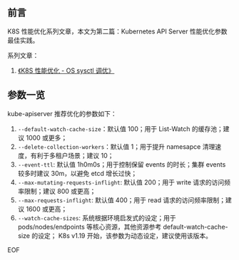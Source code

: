 ## 前言[](https://ewhisper.cn/posts/51187/#%E5%89%8D%E8%A8%80)

K8S 性能优化系列文章，本文为第二篇：Kubernetes API Server 性能优化参数最佳实践。

系列文章：

1.  [《K8S 性能优化 - OS sysctl 调优》](https://ewhisper.cn/posts/5019/)

## 参数一览[](https://ewhisper.cn/posts/51187/#%E5%8F%82%E6%95%B0%E4%B8%80%E8%A7%88)

kube-apiserver 推荐优化的参数如下：

1.  `--default-watch-cache-size`：默认值 100；用于 List-Watch 的缓存池；建议 1000 或更多；
2.  `--delete-collection-workers`：默认值 1；用于提升 namesapce 清理速度，有利于多租户场景；建议 10；
3.  `--event-ttl`: 默认值 1h0m0s；用于控制保留 events 的时长；集群 events 较多时建议 30m，以避免 etcd 增长过快；
4.  `--max-mutating-requests-inflight`: 默认值 200；用于 write 请求的访问频率限制；建议 800 或更高；
5.  `--max-requests-inflight`: 默认值 400；用于 read 请求的访问频率限制；建议 1600 或更高；
6.  `--watch-cache-sizes`: 系统根据环境启发式的设定；用于 pods/nodes/endpoints 等核心资源，其他资源参考 default-watch-cache-size 的设定； K8s v1.19 开始，该参数为动态设定，建议使用该版本。

EOF